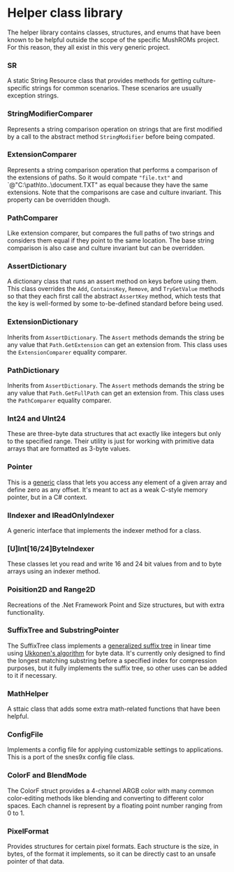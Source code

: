 # Helper class library
The helper library contains classes, structures, and enums that have been known to be helpful outside the scope of the specific MushROMs project. For this reason, they all exist in this very generic project.

### SR
A static String Resource class that provides methods for getting culture-specific strings for common scenarios. These scenarios are usually exception strings.

### StringModifierComparer
Represents a string comparison operation on strings that are first modified by a call to the abstract method `StringModifier` before being compated.

### ExtensionComparer
Represents a string comparison operation that performs a comparison of the extensions of paths. So it would compate `"file.txt"` and `@"C:\path\to\..\document.TXT" as equal because they have the same extensions. Note that the comparisons are case and culture invariant. This property can be overridden though.

### PathComparer
Like extension comparer, but compares the full paths of two strings and considers them equal if they point to the same location. The base string comparison is also case and culture invariant but can be overridden.

### AssertDictionary
A dictionary class that runs an assert method on keys before using them. This class overrides the `Add`, `ContainsKey`, `Remove`, and `TryGetValue` methods so that they each first call the abstract `AssertKey` method, which tests that the key is well-formed by some to-be-defined standard before being used.

### ExtensionDictionary
Inherits from `AssertDictionary`. The `Assert` methods demands the string be any value that `Path.GetExtension` can get an extension from. This class uses the `ExtensionComparer` equality comparer.

### PathDictionary
Inherits from `AssertDictionary`. The `Assert` methods demands the string be any value that `Path.GetFullPath` can get an extension from. This class uses the `PathComparer` equality comparer.

### Int24 and UInt24
These are three-byte data structures that act exactly like integers but only to the specified range. Their utility is just for working with primitive data arrays that are formatted as 3-byte values.

### Pointer
This is a [generic](https://docs.microsoft.com/en-us/dotnet/csharp/programming-guide/generics/) class that lets you access any element of a given array and define zero as any offset. It's meant to act as a weak C-style memory pointer, but in a C# context.

### IIndexer and IReadOnlyIndexer
A generic interface that implements the indexer method for a class.

### [U]Int[16/24]ByteIndexer
These classes let you read and write 16 and 24 bit values from and to byte arrays using an indexer method.

### Poisition2D and Range2D
Recreations of the .Net Framework Point and Size structures, but with extra functionality.

### SuffixTree and SubstringPointer
The SuffixTree class implements a [generalized suffix tree](https://en.wikipedia.org/wiki/Generalized_suffix_tree) in linear time using [Ukkonen's algorithm](https://en.wikipedia.org/wiki/Ukkonen%27s_algorithm) for byte data. It's currently only designed to find the longest matching substring before a specified index for compression purposes, but it fully implements the suffix tree, so other uses can be added to it if necessary.

### MathHelper
A sttaic class that adds some extra math-related functions that have been helpful.

### ConfigFile
Implements a config file for applying customizable settings to applications. This is a port of the snes9x config file class.

### ColorF and BlendMode
The ColorF struct provides a 4-channel ARGB color with many common color-editing methods like blending and converting to different color spaces. Each channel is represent by a floating point number ranging from 0 to 1.

### PixelFormat
Provides structures for certain pixel formats. Each structure is the size, in bytes, of the format it implements, so it can be directly cast to an unsafe pointer of that data.
